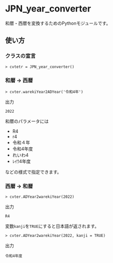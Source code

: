 # JPN_year_converter

和暦・西暦を変換するためのPythonモジュールです。

## 使い方

### クラスの宣言 
```
> cvtetr = JPN_year_converter()
```

### 和暦 -> 西暦
```
> cvter.warekiYear2ADYear('令和4年')
```

出力
```
2022
```

和暦のパラメータには

- R4
- r4
- 令和４年
- 令和4年度
- れいわ4
- ﾚｲﾜ4年度

などの様式で指定できます。

### 西暦 -> 和暦
```
> cvter.ADYear2warekiYear(2022)
```

出力
```
R4
```

変数`kanji`を`TRUE`にすると日本語が返されます。
```
> cvter.ADYear2warekiYear(2022, kanji = TRUE)
```

出力
```
令和4年度
```
